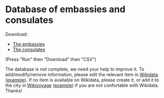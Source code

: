# Database of embassies and consulates

Download:
- [The embassies](https://query.wikidata.org/#%23Embassies%0ASELECT%20DISTINCT%0A%09%28SAMPLE%28%3Fcountry_label%29%20as%20%3Fcountry%29%20%20%20%28SAMPLE%28%3Fcity_label%29%20as%20%3Fcity%29%20%28SAMPLE%28%3Faddress%29%20as%20%3Faddress%29%20%28SAMPLE%28%3Fcoordinates%29%20as%20%3Fcoordinates%29%0A%09%28SAMPLE%28%3Foperator_label%29%20as%20%3Foperator%29%20%28SAMPLE%28%3Fphone%29%20as%20%3Fphone%29%20%20%20%20%20%28SAMPLE%28%3Femail%29%20as%20%3Femail%29%20%20%20%20%20%28SAMPLE%28%3Fwebsite%29%20as%20%3Fwebsite%29%0A%09%28SAMPLE%28%3Ffacebook%29%20as%20%3Ffacebook%29%20%20%20%20%20%20%20%28SAMPLE%28%3Ftwitter%29%20as%20%3Ftwitter%29%20%28SAMPLE%28%3Fimage%29%20as%20%3Fimage%29%20%20%20%20%20%3Fwikidata%0AWHERE%20%7B%0A%09%3Fwikidata%20wdt%3AP31%20wd%3AQ3917681.%0A%20%20%20%20OPTIONAL%20%7B%3Fwikidata%20wdt%3AP131%2a%2Fwdt%3AP17%20%3FcountryId.%20%3FcountryId%20rdfs%3Alabel%20%3Fcountry_label.%20filter%20%28lang%28%3Fcountry_label%29%20%3D%20%22en%22%29.%7D%0A%20%20%20%20OPTIONAL%20%7B%3Fwikidata%20wdt%3AP131%20%3FcityId.%20%3FcityId%20rdfs%3Alabel%20%3Fcity_label.%20filter%20%28lang%28%3Fcity_label%29%20%3D%20%22en%22%29.%7D%0A%20%20%20%20OPTIONAL%20%7B%3Fwikidata%20wdt%3AP969%20%3Faddress.%7D%0A%20%20%20%20OPTIONAL%20%7B%3Fwikidata%20wdt%3AP625%20%3Fcoordinates.%7D%0A%20%20%09OPTIONAL%20%7B%3Fwikidata%20wdt%3AP137%20%3FoperatorId.%20%3FoperatorId%20rdfs%3Alabel%20%3Foperator_label.%20filter%20%28lang%28%3Foperator_label%29%20%3D%20%22en%22%29.%7D%0A%20%20%20%20OPTIONAL%20%7B%3Fwikidata%20wdt%3AP1329%20%3Fphone.%7D%0A%20%20%20%20OPTIONAL%20%7B%3Fwikidata%20wdt%3AP968%20%3Femail.%7D%0A%20%20%20%20OPTIONAL%20%7B%3Fwikidata%20wdt%3AP856%20%3Fwebsite.%7D%0A%20%20%20%20OPTIONAL%20%7B%3Fwikidata%20wdt%3AP2013%20%3Ffacebook.%7D%0A%20%20%20%20OPTIONAL%20%7B%3Fwikidata%20wdt%3AP2002%20%3Ftwitter.%7D%0A%20%20%20%20OPTIONAL%20%7B%3Fwikidata%20wdt%3AP18%20%3Fimage.%7D%0A%09SERVICE%20wikibase%3Alabel%20%7Bbd%3AserviceParam%20wikibase%3Alanguage%20%22en%2Cru%2Cde%2Cfr%2Ces%22%7D%0A%7D%20GROUP%20BY%20%3Fwikidata%20%3FwikidataLabel%20ORDER%20BY%20ASC%28%3Fcountry%29%20ASC%28%3Fcity%29%20ASC%28%3Foperator%29)
- [The consulates](https://query.wikidata.org/#%23Consulates%0ASELECT%20DISTINCT%0A%09%28SAMPLE%28%3Fcountry_label%29%20as%20%3Fcountry%29%0A%09%28SAMPLE%28%3Fcity_label%29%20as%20%3Fcity%29%0A%09%28SAMPLE%28%3Faddress%29%20as%20%3Faddress%29%0A%09%28SAMPLE%28%3Fcoordinates%29%20as%20%3Fcoordinates%29%0A%09%28SAMPLE%28%3Foperator_label%29%20as%20%3Foperator%29%0A%09%28SAMPLE%28%3Fphone%29%20as%20%3Fphone%29%0A%09%28SAMPLE%28%3Femail%29%20as%20%3Femail%29%0A%09%28SAMPLE%28%3Fwebsite%29%20as%20%3Fwebsite%29%0A%09%28SAMPLE%28%3Ffacebook%29%20as%20%3Ffacebook%29%0A%09%28SAMPLE%28%3Fimage%29%20as%20%3Fimage%29%0A%09%3Fwikidata%0AWHERE%20%7B%0A%09%3Fwikidata%20wdt%3AP31%20wd%3AQ7843791.%0A%20%20%20%20OPTIONAL%20%7B%3Fwikidata%20wdt%3AP131%2a%2Fwdt%3AP17%20%3FcountryId.%20%3FcountryId%20rdfs%3Alabel%20%3Fcountry_label.%20filter%20%28lang%28%3Fcountry_label%29%20%3D%20%22en%22%29.%7D%0A%20%20%20%20OPTIONAL%20%7B%3Fwikidata%20wdt%3AP131%20%3FcityId.%20%3FcityId%20rdfs%3Alabel%20%3Fcity_label.%20filter%20%28lang%28%3Fcity_label%29%20%3D%20%22en%22%29.%7D%0A%20%20%20%20OPTIONAL%20%7B%3Fwikidata%20wdt%3AP969%20%3Faddress%20.%7D%0A%20%20%20%20OPTIONAL%20%7B%3Fwikidata%20wdt%3AP625%20%3Fcoordinates.%7D%0A%20%20%09OPTIONAL%20%7B%3Fwikidata%20wdt%3AP137%20%3FoperatorId.%20%3FoperatorId%20rdfs%3Alabel%20%3Foperator_label.%20filter%20%28lang%28%3Foperator_label%29%20%3D%20%22en%22%29.%7D%0A%20%20%20%20OPTIONAL%20%7B%3Fwikidata%20wdt%3AP1329%20%3Fphone%20.%7D%0A%20%20%20%20OPTIONAL%20%7B%3Fwikidata%20wdt%3AP968%20%3Femail%20.%7D%0A%20%20%20%20OPTIONAL%20%7B%3Fwikidata%20wdt%3AP856%20%3Fwebsite%20.%7D%0A%20%20%20%20OPTIONAL%20%7B%3Fwikidata%20wdt%3AP2013%20%3Ffacebook%20.%7D%0A%20%20%20%20OPTIONAL%20%7B%3Fwikidata%20wdt%3AP18%20%3Fimage%20.%7D%0A%09SERVICE%20wikibase%3Alabel%20%7B%20bd%3AserviceParam%20wikibase%3Alanguage%20%22en%2Cru%2Cde%2Cfr%2Ces%22%20%7D%0A%7D%20GROUP%20BY%20%3Fwikidata%20%3FwikidataLabel%20ORDER%20BY%20ASC%28%3Fcountry%29%20ASC%28%3Fcity%29%20ASC%28%3Foperator%29)

(Press "Run" then "Download" then "CSV")

The database is not complete, we need your help to improve it. To add/modify/remove information, please edit the relevant item in [Wikidata](http://wikidata.org) ([example](https://www.wikidata.org/wiki/Q2841718)). If no item is available on Wikidata, please create it, or add it to the city in [Wikivoyage](http://wikivoyage.org) ([example](https://en.wikivoyage.org/wiki/Karachi#Consulates)) if you are not confortable with Wikidata. Thanks!
